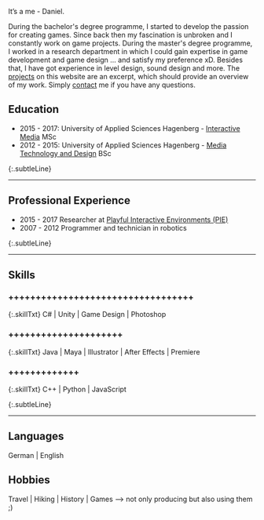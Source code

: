 
It’s a me - Daniel.

During the bachelor's degree programme, I started to develop the passion for creating games. Since back then my fascination is unbroken and I constantly work on game projects. During the master's degree programme, I worked in a research department in which I could gain expertise in game development and game design ... and satisfy my preference xD. Besides that, I have got experience in level design, sound design and more. The [projects]({{site.baseurl}}/projects/) on this website are an excerpt, which should provide an overview of my work.
Simply [contact]({{site.baseurl}}/contact/) me if you have any questions.

## Education
* 2015 - 2017: University of Applied Sciences Hagenberg - [Interactive Media](https://www.fh-ooe.at/en/hagenberg-campus/studiengaenge/master/interactive-media/) MSc
* 2012 - 2015: University of Applied Sciences Hagenberg - [Media Technology and Design](https://www.fh-ooe.at/en/hagenberg-campus/studiengaenge/bachelor/media-technology-and-design/) BSc

{:.subtleLine}
___
## Professional Experience
* 2015 - 2017 Researcher at [Playful Interactive Environments (PIE)](https://pie.fh-hagenberg.at/)
* 2007 - 2012 Programmer and technician in robotics

{:.subtleLine}
___
## Skills ##

### ++++++++++++++++++++++++++++++++++

{:.skillTxt}
C# \| Unity \| Game Design \| Photoshop

### +++++++++++++++++++++

{:.skillTxt}
Java  \| Maya \| Illustrator \| After Effects \| Premiere

### +++++++++++++

{:.skillTxt}
C++ \| Python \| JavaScript

{:.subtleLine}
___
## Languages
German | English

## Hobbies
Travel | Hiking | History | Games --> not only producing but also using them ;)